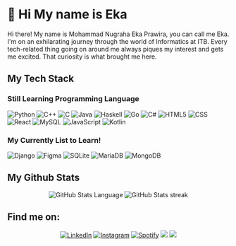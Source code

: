 # 👋 Hi My name is Eka

Hi there! My name is Mohammad Nugraha Eka Prawira, you can call me Eka. I'm on an exhilarating journey through the world of Informatics at ITB. Every tech-related thing going on around me always piques my interest and gets me excited. That curiosity is what brought me here.

## My Tech Stack

### Still Learning Programming Language 
 ![Python](https://img.shields.io/badge/Python-14354C?style=for-the-badge&logo=python)
 ![C++](https://img.shields.io/badge/C%2B%2B-00599C?style=for-the-badge&logo=c%2B%2B&logoColor=white)
 ![C](https://img.shields.io/badge/C-00599C?style=for-the-badge&logo=c&logoColor=white)
 ![Java](https://img.shields.io/badge/Java-ED8B00?style=for-the-badge&logo=java&logoColor=white)
 ![Haskell](https://img.shields.io/badge/Haskell-5e5086?style=for-the-badge&logo=haskell&logoColor=white)
 ![Go](https://img.shields.io/badge/go-%2300ADD8.svg?style=for-the-badge&logo=go&logoColor=white)
 ![C#](https://img.shields.io/badge/c%23-%23239120.svg?style=for-the-badge&logo=csharp&logoColor=white)
 ![HTML5](https://img.shields.io/badge/HTML5-E34F26?style=for-the-badge&logo=html5&logoColor=white)
 ![CSS](https://img.shields.io/badge/CSS3-1572B6?style=for-the-badge&logo=css3&logoColor=white)
 ![React](https://img.shields.io/badge/React-20232A?style=for-the-badge&logo=react&logoColor=61DAFB)
 ![MySQL](https://img.shields.io/badge/mysql-%2300f.svg?style=for-the-badge&logo=mysql&logoColor=white) 
 ![JavaScript](https://img.shields.io/badge/JavaScript-F7DF1E?style=for-the-badge&logo=javascript&logoColor=black)
 ![Kotlin](https://img.shields.io/badge/Kotlin-0095D5?&style=for-the-badge&logo=kotlin&logoColor=white)
 <!--  https://img.shields.io/badge/MongoDB-white?style=for-the-badge&logo=mongodb&logoColor=4EA94B
 https://img.shields.io/badge/Node.js-339933?style=for-the-badge&logo=nodedotjs&logoColor=white
 https://img.shields.io/badge/Express.js-000000?style=for-the-badge&logo=express&logoColor=white
https://img.shields.io/badge/Socket.io-010101?&style=for-the-badge&logo=Socket.io&logoColor=white
https://img.shields.io/badge/React-20232A?style=for-the-badge&logo=react&logoColor=61DAFB
https://img.shields.io/badge/Django-092E20?style=for-the-badge&logo=django&logoColor=white
https://img.shields.io/badge/fastapi-109989?style=for-the-badge&logo=FASTAPI&logoColor=white
https://img.shields.io/badge/Docker-2CA5E0?style=for-the-badge&logo=docker&logoColor=white
https://img.shields.io/badge/Postman-FF6C37?style=for-the-badge&logo=Postman&logoColor=white
https://img.shields.io/badge/microsoft%20azure-0089D6?style=for-the-badge&logo=microsoft-azure&logoColor=white
https://img.shields.io/badge/Vercel-000000?style=for-the-badge&logo=vercel&logoColor=white
-->







### My Currently List to Learn!

![Django](https://img.shields.io/badge/django-%23092E20.svg?style=for-the-badge&logo=django&logoColor=white)
![Figma](https://img.shields.io/badge/figma-%23F24E1E.svg?style=for-the-badge&logo=figma&logoColor=white)
![SQLite](https://img.shields.io/badge/sqlite-%2307405e.svg?style=for-the-badge&logo=sqlite&logoColor=white) 
![MariaDB](https://img.shields.io/badge/MariaDB-003545?style=for-the-badge&logo=mariadb&logoColor=white) 
![MongoDB](https://img.shields.io/badge/MongoDB-%234ea94b.svg?style=for-the-badge&logo=mongodb&logoColor=white)

## My Github Stats
<!--  [![Ashutosh's github activity graph](https://github-readme-activity-graph.vercel.app/graph?username=ekaaprawiraa&theme=tokyo-day)](https://github.com/ashutosh00710/github-readme-activity-graph)
[![trophy](https://github-profile-trophy.vercel.app/?username=ekaaprawiraa&margin-w=15&column=8&theme=nightfox)](https://github.com/ryo-ma/github-profile-trophy)
<p align = "center">
 <img src="https://github-readme-stats.vercel.app/api?username=ekaaprawiraa&show_icons=true&count_private=true&theme=nightfox&include_all_commits=true&custom_title=Eka's%20Stats" alt="GitHub Stats">
 <img src="https://github-readme-stats.vercel.app/api/top-langs/?username=ekaaprawiraa&langs_count=8&layout=compact&theme=nightfox&hide=Jupyter%20Notebook&custom_title=Eka's%20most%20used%20languages" alt="GitHub Stats Language">
 <img src="https://github-readme-streak-stats.herokuapp.com?user=ekaaPrawiraa&theme=catppuccin-latte&mode=weekly" alt="GitHub Stats streak">
<p> -->
<p align = "center">
 <img src="https://github-readme-stats.vercel.app/api/top-langs/?username=ekaaprawiraa&langs_count=8&layout=compact&theme=nightfox&hide=Jupyter%20Notebook&custom_title=Eka's%20most%20used%20languages" alt="GitHub Stats Language">
 <img src="https://github-readme-streak-stats.herokuapp.com?user=ekaaPrawiraa&theme=catppuccin-latte&mode=weekly" alt="GitHub Stats streak">
<p>



## Find me on:
  <p align = "center">
<a href="https://www.linkedin.com/in/mohammad-nugraha-eka-prawira-8440b9149/" target="_blank"><img src="https://img.shields.io/badge/LinkedIn-0077B5?style=for-the-badge&logo=linkedin&logoColor=white" alt="LinkedIn"></a>
<a href="https://www.instagram.com/ekaaprawira " target="_blank"><img src="https://img.shields.io/badge/Instagram-E4405F?style=for-the-badge&logo=instagram&logoColor=white" alt="Instagram"></a>
<a href="https://open.spotify.com/user/zz92hobng31qs183h9wfw7p6j?si=MOswm5p_RGW-CX1dzKKvqQ" target="_blank"><img src="https://img.shields.io/badge/Spotify-%231ED760.svg?&style=for-the-badge&logo=spotify&logoColor=white" alt="Spotify"></a>
<a href="mailto:mnugrahaekaprawira@gmail.com"><img src="https://img.shields.io/badge/Gmail-D14836?style=for-the-badge&logo=gmail&logoColor=white"/></a>
<img src="https://komarev.com/ghpvc/?username=EkaaPrawiraa&color=red&style=for-the-badge"/>
  </p>
